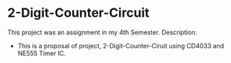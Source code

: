 # 2-Digit-Counter-Circuit
This project was an assignment in my 4th Semester.
Description:
- This is a proposal of project, 2-Digit-Counter-Ciruit using CD4033 and NE555 Timer IC.
 
